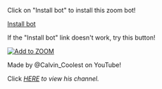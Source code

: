 Click on "Install bot" to install this zoom bot!

[Install bot](https://zoom.us/oauth/authorize?response_type=code&client_id=WnuF90v0RLy_YRcmp53Nw&redirect_uri=https://sites.google.com/view/calvin-coolest)

If the "Install bot" link doesn't work, try this button!

[![Add to ZOOM](https://marketplacecontent.zoom.us/zoom_marketplace/img/add_to_zoom.png)](https://zoom.us/oauth/authorize?response_type=code&client_id=WnuF90v0RLy_YRcmp53Nw&redirect_uri=https://sites.google.com/view/calvin-coolest)

Made by @Calvin_Coolest on YouTube!

Click _[HERE](https://www.youtube.com/channel/UCucgUui0z2DueroJ8ND5sVA) to view his channel._
